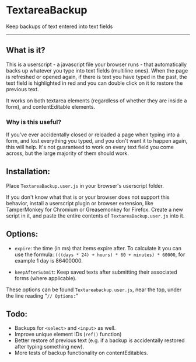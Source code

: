 # TextareaBackup

Keep backups of text entered into text fields

---

## What is it?

This is a userscript - a javascript file your browser runs - that
automatically backs up whatever you type into text fields (multiline ones).
When the page is refreshed or opened again, if there is text you have typed
in the past, the text field is highlighted in red and you can double click
on it to restore the previous text.

It works on both textarea elements (regardless of whether they are inside
a form), and contentEditable elements.

### Why is this useful?

If you've ever accidentally closed or reloaded a page when typing into a form,
and lost everything you typed, and you don't want it to happen again, this
will help. It's not guaranteed to work on every text field you come across,
but the large majority of them should work.

## Installation:

Place `TextareaBackup.user.js` in your browser's userscript folder.

If you don't know what that is or your browser does not support
this behavior, install a userscript plugin or browser extension,
like TamperMonkey for Chromium or Greasemonkey for Firefox.
Create a new script in it, and paste the entire contents of
`TextareaBackup.user.js` into it.

## Options:

- `expire`: the time (in ms) that items expire after. To calculate it
  you can use the formula: `(((days * 24) + hours) * 60 + minutes) * 60000`,
  for example 1 day is 86400000.

- `keepAfterSubmit`: Keep saved texts after submitting their
  associated forms (where applicable).

These options can be found `Textareabackup.user.js`,
near the top, under the line reading "`// Options:`"

## Todo:

- Backups for `<select>` and `<input>` as well.
- Improve unique element IDs (`ref()` function)
- Better restore of previous text (e.g. if a backup is accidentally
  restored after typing something new).
- More tests of backup functionality on contentEditables.
